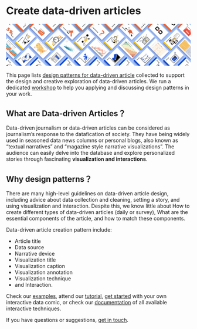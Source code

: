# Create data-driven articles

<img src="figures/dadp_small2.png" width="550px"/>
<br/>



This page lists [design patterns for data-driven article](https://datadrivenarticle.github.io/patterns.html) collected to support the design and creative exploration of data-driven articles. We run a dedicated [workshop](https://datadrivenarticle.github.io/workshop.html) to help you applying and discussing design patterns in your work.


## What are Data-driven Articles？

Data-driven journalism or data-driven articles can be considered as journalism’s response to the datafication of society. They have being widely used in seasoned data news columns or personal blogs, also known as “textual narratives” and “magazine style narrative visualizations”. The audience can easily delve into the database and explore personalized stories through fascinating **visualization and interactions**.

## Why design patterns？

There are many high-level guidelines on data-driven article design, including advice about data collection and cleaning, setting a story, and using visualization and interaction. Despite this, we know little about How to create different types of data-driven articles (daily or survey), What are the essential components of the article, and how to match these components.



Data-driven article creation pattern include: 
* Article title
* Data source
* Narrative device
* Visualization title
* Visualization caption
* Visualization annotation
* Visualization technique
* and Interaction.


Check our [examples](examples.html), attend our [tutorial](tutorial.html), [get started](getstarted.html) with your own interactive data comic, or check our [documentation](documentation.html) of all available interactive techniques.

If you have questions or suggestions, [get in touch](about.html).

